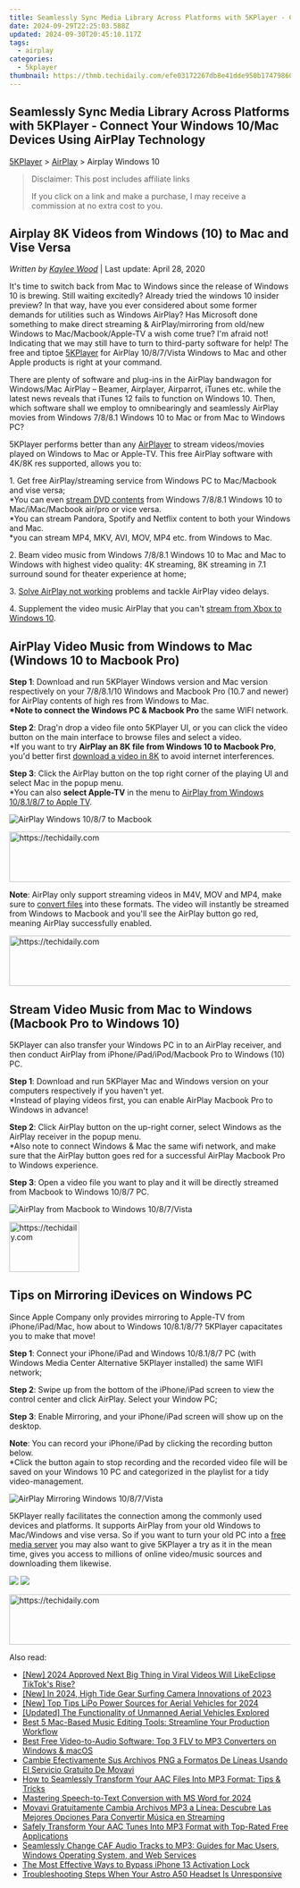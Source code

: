 ```yaml
---
title: Seamlessly Sync Media Library Across Platforms with 5KPlayer - Connect Your Windows 10/Mac Devices Using AirPlay Technology
date: 2024-09-29T22:25:03.588Z
updated: 2024-09-30T20:45:10.117Z
tags:
  - airplay
categories:
  - 5kplayer
thumbnail: https://thmb.techidaily.com/efe03172267db8e41dde950b174798601940a22588399da557fc77a3f3ce0d36.jpeg
---
```


## Seamlessly Sync Media Library Across Platforms with 5KPlayer - Connect Your Windows 10/Mac Devices Using AirPlay Technology

[5KPlayer](https://tools.techidaily.com/5kplayer/products/) \> [AirPlay](https://tools.techidaily.com/5kplayer/airplay/) \> Airplay Windows 10

>  Disclaimer: This post includes affiliate links
>
>  If you click on a link and make a purchase, I may receive a commission at no extra cost to you.
>

## Airplay 8K Videos from Windows (10) to Mac and Vise Versa

 _Written by [Kaylee Wood](https://www.quora.com/profile/Amanda-Hu-21)_ | Last update: April 28, 2020

It's time to switch back from Mac to Windows since the release of Windows 10 is brewing. Still waiting excitedly? Already tried the windows 10 insider preview? In that way, have you ever considered about some former demands for utilities such as Windows AirPlay? Has Microsoft done something to make direct streaming & AirPlay/mirroring from old/new Windows to Mac/Macbook/Apple-TV a wish come true? I'm afraid not! Indicating that we may still have to turn to third-party software for help! The free and tiptoe [5KPlayer](https://tools.techidaily.com/5kplayer/products/) for AirPlay 10/8/7/Vista Windows to Mac and other Apple products is right at your command.

There are plenty of software and plug-ins in the AirPlay bandwagon for Windows/Mac AirPlay – Beamer, Airplayer, Airparrot, iTunes etc. while the latest news reveals that iTunes 12 fails to function on Windows 10\. Then, which software shall we employ to omnibearingly and seamlessly AirPlay movies from Windows 7/8/8.1 Windows 10 to Mac or from Mac to Windows PC?

5KPlayer performs better than any [AirPlayer](https://tools.techidaily.com/5kplayer/airplay/) to stream videos/movies played on Windows to Mac or Apple-TV. This free AirPlay software with 4K/8K res supported, allows you to:

1\. Get free AirPlay/streaming service from Windows PC to Mac/Macbook and vise versa;  
 \*You can even [stream DVD contents](https://tools.techidaily.com/5kplayer/airplay/) from Windows 7/8/8.1 Windows 10 to Mac/iMac/Macbook air/pro or vice versa.  
 \*You can stream Pandora, Spotify and Netflix content to both your Windows and Mac.   
 \*you can stream MP4, MKV, AVI, MOV, MP4 etc. from Windows to Mac.

2\. Beam video music from Windows 7/8/8.1 Windows 10 to Mac and Mac to Windows with highest video quality: 4K streaming, 8K streaming in 7.1 surround sound for theater experience at home;

3\. [Solve AirPlay not working](https://tools.techidaily.com/5kplayer/airplay/) problems and tackle AirPlay video delays. 

4\. Supplement the video music AirPlay that you can't [stream from Xbox to Windows 10](https://tools.techidaily.com/5kplayer/airplay/).

## AirPlay Video Music from Windows to Mac (Windows 10 to Macbook Pro)

**Step 1**: Download and run 5KPlayer Windows version and Mac version respectively on your 7/8/8.1/10 Windows and Macbook Pro (10.7 and newer) for AirPlay contents of high res from Windows to Mac.  
**\*Note to connect the Windows PC & Macbook Pro** the same WIFI network.

**Step 2**: Drag'n drop a video file onto 5KPlayer UI, or you can click the video button on the main interface to browse files and select a video.   
\*If you want to try **AirPlay an 8K file from Windows 10 to Macbook Pro**, you'd better first [download a video in 8K](https://tools.techidaily.com/5kplayer/youtube-download/) to avoid internet interferences.

**Step 3**: Click the AirPlay button on the top right corner of the playing UI and select Mac in the popup menu.  
\*You can also **select Apple-TV** in the menu to [AirPlay from Windows 10/8.1/8/7 to Apple TV](https://tools.techidaily.com/5kplayer/airplay/).

![AirPlay Windows 10/8/7 to Macbook](https://www.5kplayer.com/airplay/img/5k-airplay-win10-mac-zjy.jpg) 

<!-- affiliate ads begin -->
<a href="https://appsumo.8odi.net/c/5597632/2075471/7443" target="_top" id="2075471">
  <img src="//a.impactradius-go.com/display-ad/7443-2075471" border="0" alt="https://techidaily.com" width="728" height="90"/>
</a>
<img height="0" width="0" src="https://appsumo.8odi.net/i/5597632/2075471/7443" style="position:absolute;visibility:hidden;" border="0" />
<!-- affiliate ads end -->

**Note**: AirPlay only support streaming videos in M4V, MOV and MP4, make sure to [convert files](https://tools.techidaily.com/5kplayer/products/) into these formats. The video will instantly be streamed from Windows to Macbook and you'll see the AirPlay button go red, meaning AirPlay successfully enabled.

<!-- affiliate ads begin -->
<a href="https://ephamedtechinc.pxf.io/c/5597632/2139322/26400" target="_top" id="2139322">
  <img src="//a.impactradius-go.com/display-ad/26400-2139322" border="0" alt="https://techidaily.com" width="728" height="90"/>
</a>
<img height="0" width="0" src="https://ephamedtechinc.pxf.io/i/5597632/2139322/26400" style="position:absolute;visibility:hidden;" border="0" />
<!-- affiliate ads end -->

## Stream Video Music from Mac to Windows (Macbook Pro to Windows 10)

5KPlayer can also transfer your Windows PC in to an AirPlay receiver, and then conduct AirPlay from iPhone/iPad/iPod/Macbook Pro to Windows (10) PC. 

**Step 1**: Download and run 5KPlayer Mac and Windows version on your computers respectively if you haven't yet.  
\*Instead of playing videos first, you can enable AirPlay Macbook Pro to Windows in advance!

**Step 2**: Click AirPlay button on the up-right corner, select Windows as the AirPlay receiver in the popup menu.   
\*Also note to connect Windows & Mac the same wifi network, and make sure that the AirPlay button goes red for a successful AirPlay Macbook Pro to Windows experience. 

**Step 3**: Open a video file you want to play and it will be directly streamed from Macbook to Windows 10/8/7 PC.

![AirPlay from Macbook to Windows 10/8/7/Vista](https://www.5kplayer.com/airplay/img/5k-airplay-mac-win10-zjy.jpg)

<!-- affiliate ads begin -->
<a href="https://25home.pxf.io/c/5597632/2148637/16836" target="_top" id="2148637">
  <img src="//a.impactradius-go.com/display-ad/16836-2148637" border="0" alt="https://techidaily.com" width="125" height="90"/>
</a>
<img height="0" width="0" src="https://25home.pxf.io/i/5597632/2148637/16836" style="position:absolute;visibility:hidden;" border="0" />
<!-- affiliate ads end -->

## Tips on Mirroring iDevices on Windows PC

Since Apple Company only provides mirroring to Apple-TV from iPhone/iPad/Mac, how about to Windows 10/8.1/8/7? 5KPlayer capacitates you to make that move! 

**Step 1**: Connect your iPhone/iPad and Windows 10/8.1/8/7 PC (with Windows Media Center Alternative 5KPlayer installed) the same WIFI network;

**Step 2**: Swipe up from the bottom of the iPhone/iPad screen to view the control center and click AirPlay. Select your Window PC;

**Step 3**: Enable Mirroring, and your iPhone/iPad screen will show up on the desktop.

**Note**: You can record your iPhone/iPad by clicking the recording button below.  
\*Click the button again to stop recording and the recorded video file will be saved on your Windows 10 PC and categorized in the playlist for a tidy video-management.

![AirPlay Mirroring Windows 10/8/7/Vista](https://www.5kplayer.com/airplay/../video-music-player/img/5kp-wmc-alternative-zjy-recording.jpg) 

5KPlayer really facilitates the connection among the commonly used devices and platforms. It supports AirPlay from your old Windows to Mac/Windows and vise versa. So if you want to turn your old PC into a [free media server](https://tools.techidaily.com/5kplayer/airplay/) you may also want to give 5KPlayer a try as it in the mean time, gives you access to millions of online video/music sources and downloading them likewise.

[![](https://www.5kplayer.com/airplay/../button/freedownwhitewin.png)](https://tools.techidaily.com/5kplayer/products/) [![](https://www.5kplayer.com/airplay/../button/freedownbackmac.png)](https://tools.techidaily.com/5kplayer/products/)

<!-- affiliate ads begin -->
<a href="https://appsumo.8odi.net/c/5597632/2043593/7443" target="_top" id="2043593">
  <img src="//a.impactradius-go.com/display-ad/7443-2043593" border="0" alt="https://techidaily.com" width="728" height="90"/>
</a>
<img height="0" width="0" src="https://appsumo.8odi.net/i/5597632/2043593/7443" style="position:absolute;visibility:hidden;" border="0" />
<!-- affiliate ads end -->

<ins class="adsbygoogle"
     style="display:block"
     data-ad-format="autorelaxed"
     data-ad-client="ca-pub-7571918770474297"
     data-ad-slot="1223367746"></ins>

<ins class="adsbygoogle"
     style="display:block"
     data-ad-client="ca-pub-7571918770474297"
     data-ad-slot="8358498916"
     data-ad-format="auto"
     data-full-width-responsive="true"></ins>

<span class="atpl-alsoreadstyle">Also read:</span>
<div><ul>
<li><a href="https://tiktok-clips.techidaily.com/new-2024-approved-next-big-thing-in-viral-videos-will-likeeclipse-tiktoks-rise/"><u>[New] 2024 Approved Next Big Thing in Viral Videos Will LikeEclipse TikTok's Rise?</u></a></li>
<li><a href="https://fox-friendly.techidaily.com/new-in-2024-high-tide-gear-surfing-camera-innovations-of-2023/"><u>[New] In 2024, High Tide Gear Surfing Camera Innovations of 2023</u></a></li>
<li><a href="https://fox-glue.techidaily.com/new-top-tips-lipo-power-sources-for-aerial-vehicles-for-2024/"><u>[New] Top Tips LiPo Power Sources for Aerial Vehicles for 2024</u></a></li>
<li><a href="https://some-skills.techidaily.com/updated-the-functionality-of-unmanned-aerial-vehicles-explored/"><u>[Updated] The Functionality of Unmanned Aerial Vehicles Explored</u></a></li>
<li><a href="https://media-tips.techidaily.com/best-5-mac-based-music-editing-tools-streamline-your-production-workflow/"><u>Best 5 Mac-Based Music Editing Tools: Streamline Your Production Workflow</u></a></li>
<li><a href="https://media-tips.techidaily.com/best-free-video-to-audio-software-top-3-flv-to-mp3-converters-on-windows-and-macos/"><u>Best Free Video-to-Audio Software: Top 3 FLV to MP3 Converters on Windows & macOS</u></a></li>
<li><a href="https://some-knowledge.techidaily.com/cambie-efectivamente-sus-archivos-png-a-formatos-de-lineas-usando-el-servicio-gratuito-de-movavi/"><u>Cambie Efectivamente Sus Archivos PNG a Formatos De Líneas Usando El Servicio Gratuito De Movavi</u></a></li>
<li><a href="https://media-tips.techidaily.com/how-to-seamlessly-transform-your-aac-files-into-mp3-format-tips-and-tricks/"><u>How to Seamlessly Transform Your AAC Files Into MP3 Format: Tips & Tricks</u></a></li>
<li><a href="https://extra-skills.techidaily.com/mastering-speech-to-text-conversion-with-ms-word-for-2024/"><u>Mastering Speech-to-Text Conversion with MS Word for 2024</u></a></li>
<li><a href="https://tech-savvy.techidaily.com/movavi-gratuitamente-cambia-archivos-mp3-a-linea-descubre-las-mejores-opciones-para-convertir-musica-en-streaming/"><u>Movavi Gratuitamente Cambia Archivos MP3 a Línea: Descubre Las Mejores Opciones Para Convertir Música en Streaming</u></a></li>
<li><a href="https://media-tips.techidaily.com/safely-transform-your-aac-tunes-into-mp3-format-with-top-rated-free-applications/"><u>Safely Transform Your AAC Tunes Into MP3 Format with Top-Rated Free Applications</u></a></li>
<li><a href="https://media-tips.techidaily.com/seamlessly-change-caf-audio-tracks-to-mp3-guides-for-mac-users-windows-operating-system-and-web-services/"><u>Seamlessly Change CAF Audio Tracks to MP3: Guides for Mac Users, Windows Operating System, and Web Services</u></a></li>
<li><a href="https://activate-lock.techidaily.com/the-most-effective-ways-to-bypass-iphone-13-activation-lock-by-drfone-ios/"><u>The Most Effective Ways to Bypass iPhone 13 Activation Lock</u></a></li>
<li><a href="https://program-issues.techidaily.com/troubleshooting-steps-when-your-astro-a50-headset-is-unresponsive/"><u>Troubleshooting Steps When Your Astro A50 Headset Is Unresponsive</u></a></li>
</ul></div>

